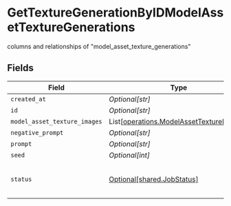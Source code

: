 # GetTextureGenerationByIDModelAssetTextureGenerations

columns and relationships of "model_asset_texture_generations"


## Fields

| Field                                                                                          | Type                                                                                           | Required                                                                                       | Description                                                                                    |
| ---------------------------------------------------------------------------------------------- | ---------------------------------------------------------------------------------------------- | ---------------------------------------------------------------------------------------------- | ---------------------------------------------------------------------------------------------- |
| `created_at`                                                                                   | *Optional[str]*                                                                                | :heavy_minus_sign:                                                                             | N/A                                                                                            |
| `id`                                                                                           | *Optional[str]*                                                                                | :heavy_minus_sign:                                                                             | N/A                                                                                            |
| `model_asset_texture_images`                                                                   | List[[operations.ModelAssetTextureImages](../../models/operations/modelassettextureimages.md)] | :heavy_minus_sign:                                                                             | N/A                                                                                            |
| `negative_prompt`                                                                              | *Optional[str]*                                                                                | :heavy_minus_sign:                                                                             | N/A                                                                                            |
| `prompt`                                                                                       | *Optional[str]*                                                                                | :heavy_minus_sign:                                                                             | N/A                                                                                            |
| `seed`                                                                                         | *Optional[int]*                                                                                | :heavy_minus_sign:                                                                             | N/A                                                                                            |
| `status`                                                                                       | [Optional[shared.JobStatus]](../../models/shared/jobstatus.md)                                 | :heavy_minus_sign:                                                                             | The status of the current task.                                                                |
